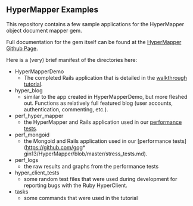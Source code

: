 ## HyperMapper Examples

This repository contains a few sample applications for the HyperMapper object document mapper gem.  

Full documentation for the gem itself can be found at the [HyperMapper Github Page](https://github.com/goggin13/HyperMapper).

Here is a (very) brief manifest of the directories here:

* HyperMapperDemo
  * The completed Rails application that is detailed in the [walkthrough tutorial](https://github.com/goggin13/HyperMapper/blob/master/tutorial.md).
* hyper_blog
  * similar to the app created in HyperMapperDemo, but more fleshed out.  Functions as relatively full featured blog (user accounts, authentication, commenting, etc.). 
* perf_hyper_mapper
  * the HyperMapper and Rails application used in our [performance tests](https://github.com/goggin13/HyperMapper/blob/master/stress_tests.md).
* perf_mongoid
  * the Mongoid and Rails application used in our [performance tests](https://github.com/gog* gin13/HyperMapper/blob/master/stress_tests.md).
* perf_logs
  * the raw results and graphs from the performance tests
* hyper_client_tests
  * some random test files that were used during development for reporting bugs with the Ruby HyperClient. 
* tasks
  * some commands that were used in the tutorial   
   
